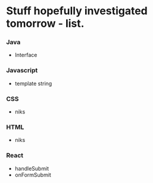 # Stuff hopefully investigated tomorrow - list.

### Java
- Interface

### Javascript
- template string

### CSS
-  niks

### HTML
- niks

### React
- handleSubmit
- onFormSubmit
